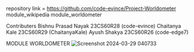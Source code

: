 repository link = https://github.com/code-evince/Project-Worldometer
module_wikipedia
module_worldometer

Contributers 
Bishnu Prasad Nayak 23CS60R28 (code-evince)
Chaitanya Kale 23CS60R29 (ChaitanyaKale)
Ayush Shakya 23CS60R26 (code-edge7)

MODULE WORLDOMETER ![Screenshot 2024-03-29 040733](https://github.com/code-evince/Project-Worldometer/assets/38295546/d6cfb918-71e6-4341-af20-45ee92267df9)

